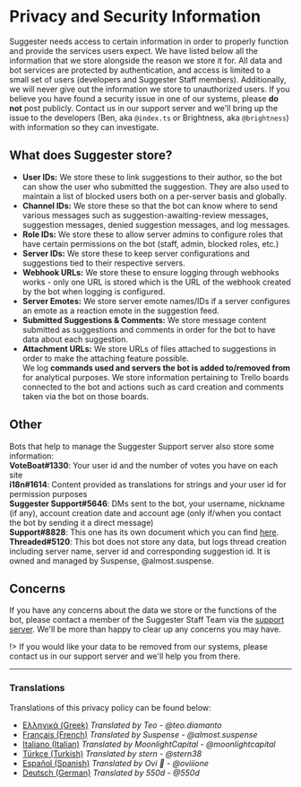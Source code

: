 # Privacy and Security Information
Suggester needs access to certain information in order to properly function and provide the services users expect. We have listed below all the information that we store alongside the reason we store it for. All data and bot services are protected by authentication, and access is limited to a small set of users (developers and Suggester Staff members). Additionally, we will never give out the information we store to unauthorized users. If you believe you have found a security issue in one of our systems, please **do not** post publicly. Contact us in our support server and we'll bring up the issue to the developers (Ben, aka `@index.ts` or Brightness, aka `@brightness`) with information so they can investigate. 

## What does Suggester store?
- **User IDs:** We store these to link suggestions to their author, so the bot can show the user who submitted the suggestion. They are also used to maintain a list of blocked users both on 
 a per-server basis and globally.
- **Channel IDs:** We store these so that the bot can know where to send various messages such as suggestion-awaiting-review messages, suggestion messages, denied suggestion messages, and log messages.
- **Role IDs:** We store these to allow server admins to configure roles that have certain permissions on the bot (staff, admin, blocked roles, etc.)
- **Server IDs:** We store these to keep server configurations and suggestions tied to their respective servers.
- **Webhook URLs:** We store these to ensure logging through webhooks works - only one URL is stored which is the URL of the webhook created by the bot when logging is configured.
- **Server Emotes:** We store server emote names/IDs if a server configures an emote as a reaction emote in the suggestion feed.
- **Submitted Suggestions & Comments:** We store message content submitted as suggestions and comments in order for the bot to have data about each suggestion.
- **Attachment URLs:** We store URLs of files attached to suggestions in order to make the attaching feature possible.\
We log **commands used and servers the bot is added to/removed from** for analytical purposes.
We store information pertaining to Trello boards connected to the bot and actions such as card creation and comments taken via the bot on those boards.

## Other
Bots that help to manage the Suggester Support server also store some information:\
**VoteBoat#1330**: Your user id and the number of votes you have on each site\
**i18n#1614**: Content provided as translations for strings and your user id for permission purposes\
**Suggester Support#5646**: DMs sent to the bot, your username, nickname (if any), account creation date and account age (only if/when you contact the bot by sending it a direct message)\
**Support#8828**: This one has its own document which you can find [here](https://suggester.js.org/#/support-bot-privacy).\
**Threaded#5120**: This bot does not store any data, but logs thread creation including server name, server id and corresponding suggestion id. It is owned and managed by Suspense, @almost.suspense.

## Concerns
If you have any concerns about the data we store or the functions of the bot, please contact a member of the Suggester Staff Team via the [support server](https://suggester.js.org/support). 
We'll be more than happy to clear up any concerns you may have.

!> If you would like your data to be removed from our systems, please contact us in our support server and we'll help you from there.

---
### Translations
Translations of this privacy policy can be found below:
- [Ελληνικά (Greek)](https://github.com/Suggester/privacy/blob/main/greek.md) *Translated by Teo - @teo.diamanto*
- [Français (French)](https://github.com/Suggester/privacy/blob/main/french.md) *Translated by Suspense - @almost.suspense*
- [Italiano (Italian)](https://github.com/Suggester/privacy/blob/main/italian.md) *Translated by MoonlightCapital - @moonlightcapital*
- [Türkçe (Turkish)](https://github.com/Suggester/privacy/blob/main/turkish.md) *Translated by stern - @stern38*
- [Español (Spanish)](https://github.com/Suggester/privacy/blob/main/spanish.md) *Translated by Ovi 🖤 - @oviiione*
- [Deutsch (German)](https://github.com/Suggester/privacy/blob/main/german.md) *Translated by 550d - @550d*
